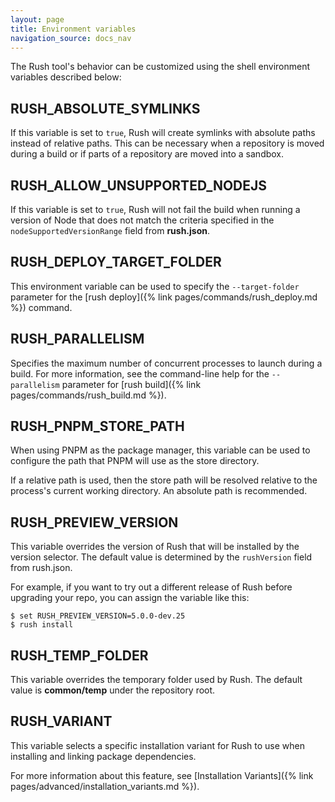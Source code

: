 ```yaml
---
layout: page
title: Environment variables
navigation_source: docs_nav
---
```


The Rush tool's behavior can be customized using the shell environment variables described below:

## RUSH_ABSOLUTE_SYMLINKS

If this variable is set to `true`, Rush will create symlinks with absolute paths instead
of relative paths. This can be necessary when a repository is moved during a build or
if parts of a repository are moved into a sandbox.

## RUSH_ALLOW_UNSUPPORTED_NODEJS

If this variable is set to `true`, Rush will not fail the build when running a version
of Node that does not match the criteria specified in the `nodeSupportedVersionRange`
field from **rush.json**.

## RUSH_DEPLOY_TARGET_FOLDER

This environment variable can be used to specify the `--target-folder` parameter
for the [rush deploy]({% link pages/commands/rush_deploy.md %}) command.

## RUSH_PARALLELISM

Specifies the maximum number of concurrent processes to launch during a build.
For more information, see the command-line help for the `--parallelism` parameter for
[rush build]({% link pages/commands/rush_build.md %}).

## RUSH_PNPM_STORE_PATH

When using PNPM as the package manager, this variable can be used to configure the path that
PNPM will use as the store directory.

If a relative path is used, then the store path will be resolved relative to the process's
current working directory. An absolute path is recommended.

## RUSH_PREVIEW_VERSION

This variable overrides the version of Rush that will be installed by
the version selector. The default value is determined by the `rushVersion`
field from rush.json.

For example, if you want to try out a different release of Rush before upgrading your repo, you can assign
the variable like this:

```shell
$ set RUSH_PREVIEW_VERSION=5.0.0-dev.25
$ rush install
```

## RUSH_TEMP_FOLDER

This variable overrides the temporary folder used by Rush.
The default value is **common/temp** under the repository root.

## RUSH_VARIANT

This variable selects a specific installation variant for Rush to use when installing
and linking package dependencies.

For more information about this feature, see
[Installation Variants]({% link pages/advanced/installation_variants.md %}).

